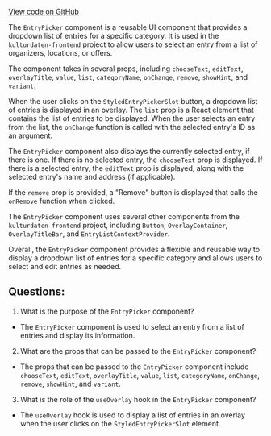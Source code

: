 [View code on GitHub](https://github.com/technologiestiftung/kulturdaten-frontend/blob/master/components/EntryPicker/index.tsx)

The `EntryPicker` component is a reusable UI component that provides a dropdown list of entries for a specific category. It is used in the `kulturdaten-frontend` project to allow users to select an entry from a list of organizers, locations, or offers. 

The component takes in several props, including `chooseText`, `editText`, `overlayTitle`, `value`, `list`, `categoryName`, `onChange`, `remove`, `showHint`, and `variant`. 

When the user clicks on the `StyledEntryPickerSlot` button, a dropdown list of entries is displayed in an overlay. The `list` prop is a React element that contains the list of entries to be displayed. When the user selects an entry from the list, the `onChange` function is called with the selected entry's ID as an argument. 

The `EntryPicker` component also displays the currently selected entry, if there is one. If there is no selected entry, the `chooseText` prop is displayed. If there is a selected entry, the `editText` prop is displayed, along with the selected entry's name and address (if applicable). 

If the `remove` prop is provided, a "Remove" button is displayed that calls the `onRemove` function when clicked. 

The `EntryPicker` component uses several other components from the `kulturdaten-frontend` project, including `Button`, `OverlayContainer`, `OverlayTitleBar`, and `EntryListContextProvider`. 

Overall, the `EntryPicker` component provides a flexible and reusable way to display a dropdown list of entries for a specific category and allows users to select and edit entries as needed.
## Questions: 
 1. What is the purpose of the `EntryPicker` component?
- The `EntryPicker` component is used to select an entry from a list of entries and display its information.

2. What are the props that can be passed to the `EntryPicker` component?
- The props that can be passed to the `EntryPicker` component include `chooseText`, `editText`, `overlayTitle`, `value`, `list`, `categoryName`, `onChange`, `remove`, `showHint`, and `variant`.

3. What is the role of the `useOverlay` hook in the `EntryPicker` component?
- The `useOverlay` hook is used to display a list of entries in an overlay when the user clicks on the `StyledEntryPickerSlot` element.